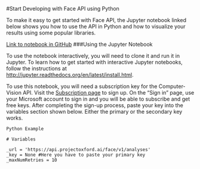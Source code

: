<!-- NavPath: Face API/Getting Started
LinkLabel: Get Started in Python
Url: Face-api/documentation/Get-Started-with-Face-API/GetStartedWithPython
Weight: 99
-->

#Start Developing with Face API using Python

To make it easy to get started with Face API, the Jupyter notebook linked below shows you how to use the API in Python and how to visualize your results using some popular libraries. 

[Link to notebook in GitHub](https://github.com/Microsoft/ProjectOxford-ClientSDK-Dev/blob/master/Face/Python/Jupyter%20Notebook/Face%20Detection%20Example.ipynb)
###Using the Jupyter Notebook

To use the notebook interactively, you will need to clone it and run it in Jupyter. To learn how to get started with interactive Jupyter notebooks, follow the instructions at http://jupyter.readthedocs.org/en/latest/install.html. 

To use this notebook, you will need a subscription key for the Computer-Vision API. Visit the [Subscription page](https://www.microsoft.com/cognitive-services/en-us/sign-up) to sign up. On the “Sign in” page, use your Microsoft account to sign in and you will be able to subscribe and get free keys. After completing the sign-up process, paste your key into the variables section shown below. Either the primary or the secondary key works.

```
Python Example 

# Variables

_url = 'https://api.projectoxford.ai/face/v1/analyses'
_key = None #Here you have to paste your primary key
_maxNumRetries = 10


```
